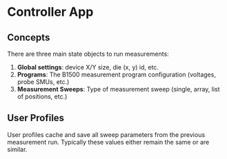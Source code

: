 # Controller App

## Concepts
There are three main state objects to run measurements:
1. **Global settings**: device X/Y size, die (x, y) id, etc.
2. **Programs**: The B1500 measurement program configuration (voltages, probe SMUs, etc.)
3. **Measurement Sweeps**: Type of measurement sweep (single, array, list of positions, etc.)

## User Profiles
User profiles cache and save all sweep parameters from the previous measurement run.
Typically these values either remain the same or are similar.